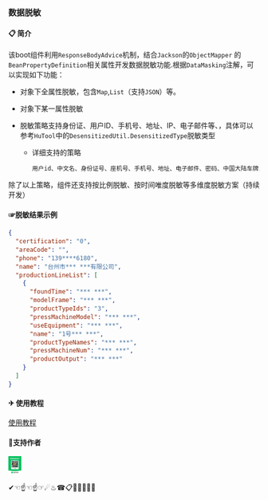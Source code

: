 ### 数据脱敏

#### 📋 简介

该boot组件利用<code>ResponseBodyAdvice</code>机制，结合<code>Jackson</code>的<code>ObjectMapper</code>
的`BeanPropertyDefinition`相关属性开发数据脱敏功能.根据`DataMasking`注解，可以实现如下功能：

- 对象下全属性脱敏，包含`Map`,`List`（支持`JSON`）等。

- 对象下某一属性脱敏

- 脱敏策略支持身份证、用户ID、手机号、地址、IP、电子邮件等、，具体可以参考`HuTool`中的`DesensitizedUtil.DesensitizedType`脱敏类型

  - 详细支持的策略

    ```java
    用户id、中文名、身份证号、座机号、手机号、地址、电子邮件、密码、中国大陆车牌，包含普通车辆、新能源车辆、 银行卡、IPv4地址、IPv6地址
    ```

除了以上策略，组件还支持按比例脱敏、按时间唯度脱敏等多维度脱敏方案（持续开发）

#### ☞脱敏结果示例

```json
{
  "certification": "0",
  "areaCode": "",
  "phone": "139****6180",
  "name": "台州市*** ***有限公司",
  "productionLineList": [
    {
      "foundTime": "*** ***",
      "modelFrame": "*** ***",
      "productTypeIds": "3",
      "pressMachineModel": "*** ***",
      "useEquipment": "*** ***",
      "name": "1号*** ***",
      "productTypeNames": "*** ***",
      "pressMachineNum": "*** ***",
      "productOutput": "*** ***"
    }
  ]
}
```

#### ✈ 使用教程

[使用教程](https://data-masking.gitee.io/)

#### 💪支持作者

<img src="docs/images/wx_pay.jpg" alt="wx" style="zoom:20%;" width="128em" height="177em" />

✔☜☝☜☝☞☄♨☎📋👩‍👦‍👦💗💪



